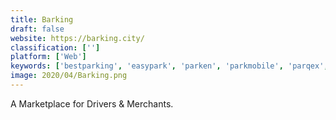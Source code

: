 ```yaml
---
title: Barking
draft: false 
website: https://barking.city/
classification: ['']
platform: ['Web']
keywords: ['bestparking', 'easypark', 'parken', 'parkmobile', 'parqex', 'spothero', 'spotpog']
image: 2020/04/Barking.png
---
```

A Marketplace for Drivers & Merchants.